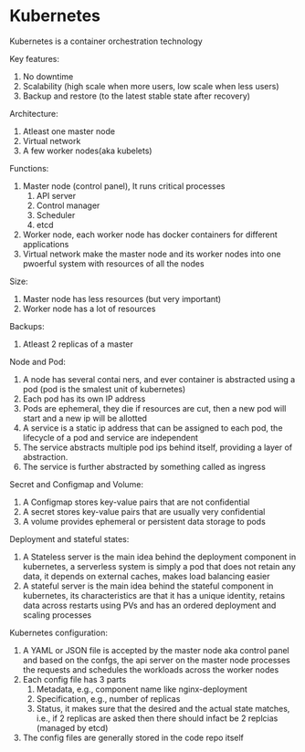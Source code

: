 # Kubernetes

Kubernetes is a container orchestration technology

Key features:
1. No downtime
2. Scalability (high scale when more users, low scale when less users)
3. Backup and restore (to the latest stable state after recovery)

Architecture:
1. Atleast one master node
2. Virtual network
3. A few worker nodes(aka kubelets)


Functions:
1. Master node (control panel), It runs critical processes
    1. API server
    2. Control manager
    3. Scheduler
    4. etcd
2. Worker node, each worker node has docker containers for different applications
3. Virtual network make the master node and its worker nodes into one pwoerful system with resources of all the nodes

Size:
1. Master node has less resources (but very important)
2. Worker node has a lot of resources 

Backups:
1. Atleast 2 replicas of a master

Node and Pod:
1. A node has several contai    ners, and ever container is abstracted using a pod (pod is the smalest unit of kubernetes)
2. Each pod has its own IP address
3. Pods are ephemeral, they die if resources are cut, then a new pod will start and a new ip will be allotted
4. A service is a static ip address that can be assigned to each pod, the lifecycle of a pod and service are independent
5. The service abstracts multiple pod ips behind itself, providing a layer of abstraction.
6. The service is further abstracted by something called as ingress

Secret and Configmap and Volume:
1. A Configmap stores key-value pairs that are not confidential
2. A secret stores key-value pairs that are usually very confidential
3. A volume provides ephemeral or persistent data storage to pods

Deployment and stateful states:
1. A Stateless server is the main idea behind the deployment component in kubernetes, a serverless system is
simply a pod that does not retain any data, it depends on external caches, makes load balancing easier
2. A stateful server is the main idea behind the stateful component in kubernetes, its characteristics are 
that it has a unique identity, retains data across restarts using PVs and has an ordered deployment and scaling 
processes

Kubernetes configuration:
1. A YAML or JSON file is accepted by the master node aka control panel and based on the confgs, the api server 
on the master node processes the requests and schedules the workloads across the worker nodes
2. Each config file has 3 parts
    1. Metadata, e.g., component name like nginx-deployment
    2. Specification, e.g., number of replicas
    3. Status, it makes sure that the desired and the actual state matches, i.e., if 2 replicas are asked then 
    there should infact be 2 replcias (managed by etcd)
3. The config files are generally stored in the code repo itself
